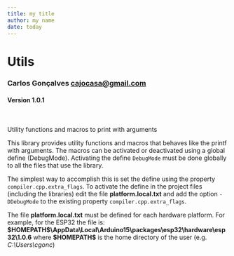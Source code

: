 ```yaml
---
title: my title
author: my name
date: today
---
```

# Utils

### Carlos Gonçalves <cajocasa@gmail.com>
#### Version 1.0.1
<br/>
  
Utility functions and macros to print with arguments

This library provides utility functions and macros that behaves like the printf with arguments. The macros can be activated or deactivated using a global define (DebugMode). Activating the define `DebugMode` must be done globally to all the files that use the library.

The simplest way to accomplish this is set the define using the property `compiler.cpp.extra_flags`. To activate the define in the project files (including the libraries) edit the file **platform.local.txt** and add the option `-DDebugMode` to the existing property `compiler.cpp.extra_flags`.

The file **platform.local.txt** must be defined for each hardware platform. For example, for the ESP32 the file is: **\$HOMEPATH\$\AppData\Local\Arduino15\packages\esp32\hardware\esp32\1.0.6** where **\$HOMEPATH\$** is the home directory of the user (e.g. *C:\Users\cgonc*)
